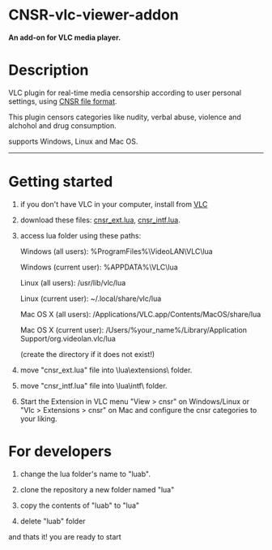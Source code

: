 # CNSR-vlc-viewer-addon

**An add-on for VLC media player.**

# Description

VLC plugin for real-time media censorship according to user personal settings,
using [CNSR file format](https://github.com/ophirhan/cnsr-file-format-specification).

This plugin censors categories like nudity, verbal abuse, violence and alchohol and drug consumption.

supports Windows, Linux and Mac OS.
_____________________________________________________________________________________________________

# Getting started

1. if you don't have VLC in your computer, install from [VLC](https://www.videolan.org/)
2. download these files: [cnsr_ext.lua](https://github.com/ophirhan/cnsr-vlc-viewer-addon/blob/main/extensions/cnsr_ext.lua), [cnsr_intf.lua](https://github.com/ophirhan/cnsr-vlc-viewer-addon/blob/main/intf/cnsr_intf.lua).
3. access lua folder using these paths:

      Windows (all users): %ProgramFiles%\VideoLAN\VLC\lua

      Windows (current user): %APPDATA%\VLC\lua

      Linux (all users): /usr/lib/vlc/lua

      Linux (current user): ~/.local/share/vlc/lua

      Mac OS X (all users): /Applications/VLC.app/Contents/MacOS/share/lua

      Mac OS X (current user): /Users/%your_name%/Library/Application Support/org.videolan.vlc/lua

      (create the directory if it does not exist!)

4. move "cnsr_ext.lua" file into \lua\extensions\ folder.
5. move "cnsr_intf.lua" file into \lua\intf\ folder.
6. Start the Extension in VLC menu "View > cnsr" on Windows/Linux or "Vlc > Extensions > cnsr" on Mac and configure the cnsr categories to your liking.

# For developers

1) change the lua folder's name to "luab".

2) clone the repository a new folder named "lua"

3) copy the contents of "luab" to "lua"

4) delete "luab" folder

and thats it! you are ready to start
